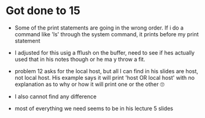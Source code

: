 # Got done to 15
 - Some of the print statements are going in the wrong order. If i do a command like 'ls' through the system command, it prints before my print statement
- I adjusted for this usig a fflush on the buffer, need to see if hes actually used that in his notes though or he ma y throw a fit.
  
 - problem 12 asks for the local host, but all I can find in his slides are host, not local host. His example says it will print 'host OR local host' with no
   explanation as to why or how it will print one or the other :roll_eyes:
 - I also cannot find any difference
   
 - most of everything we need seems to be in his lecture 5 slides
